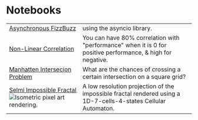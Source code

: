 # Notebooks
|||
|-|-|
|[Asynchronous FizzBuzz](https://github.com/Nydhal/Python-Notebooks/blob/master/Asyncio%20FizzBuzz.ipynb)|using the asyncio library.|
|[Non-Linear Correlation](https://github.com/Nydhal/Python-Notebooks/blob/master/NonLinear_Correlation.ipynb)|You can have 80% correlation with "performance" when it is 0 for positive performance, & high for negative.
[Manhatten Intersecion Problem](https://github.com/Nydhal/Python-Notebooks/blob/master/Manhatten%20Intersection%20Probability.ipynb)|What are the chances of crossing a certain intersection on a square grid?
[Selmi Impossible Fractal](https://github.com/Nydhal/Python-Notebooks/blob/master/Selmi_Impossible_Fractal.ipynb)![Isometric pixel art rendering.](https://pbs.twimg.com/media/D2nb9abUkAAozbP.jpg "Nidhal Selmi - 2009")|A low resolution projection of the impossible fractal rendered using a 1D-7-cells-4-states Cellular Automaton.
